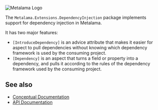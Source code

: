 ![Metalama Logo](https://raw.githubusercontent.com/postsharp/Metalama/master/images/metalama-by-postsharp-light.svg)

The `Metalama.Extensions.DependencyInjection` package implements support for dependency injection in Metalama.

It has two major features:

* `[IntroduceDependency]` is an advice attribute that makes it easier for aspect to pull dependencies without knowing which dependency framework is used by the consuming project.
* `[Dependency]` is an aspect that turns a field or property into a dependency, and pulls it according to the rules of the dependency framework used by the consuming project.

## See also

* [Conceptual Documentation](https://doc.metalama.net/aspects/dependency-injection)
* [API Documentation](https://doc.metalama.net/api/metalama_extensions_dependencyinjection)
